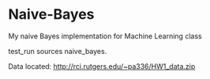 # Naive-Bayes
My naive Bayes implementation for Machine Learning class

test_run sources naive_bayes.

Data located:
http://rci.rutgers.edu/~pa336/HW1_data.zip
